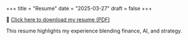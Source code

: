 +++
title = "Resume"
date = "2025-03-27"
draft = false
+++

📄 [Click here to download my resume (PDF)](/Daniel-Balette-Resume.pdf)

This resume highlights my experience blending finance, AI, and strategy.

